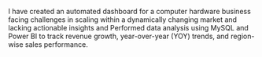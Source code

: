 I have created an automated dashboard for a computer hardware business facing challenges in scaling within a dynamically changing market and lacking actionable insights and Performed data analysis 
using MySQL and Power BI to track revenue growth, year-over-year (YOY) trends, and region-wise sales performance.
